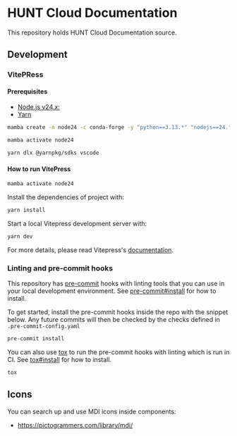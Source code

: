 # HUNT Cloud Documentation

This repository holds HUNT Cloud Documentation source.

## Development

### VitePRess

#### Prerequisites

- [Node.js v24.x:](https://nodejs.org)
- [Yarn](https://yarnpkg.com)


```bash
mamba create -n node24 -c conda-forge -y "python==3.13.*" "nodejs==24.*" "yarn"

mamba activate node24

yarn dlx @yarnpkg/sdks vscode
```

#### How to run VitePress

```bash
mamba activate node24
```

Install the dependencies of project with:

```bash
yarn install
```

Start a local Vitepress development server with:

```bash
yarn dev
```

For more details, please read Vitepress's [documentation](https://vitepress.dev/guide/getting-started).

### Linting and pre-commit hooks

This repository has [pre-commit](https://pre-commit.com) hooks with linting tools that you can use in your local development environment.
See [pre-commit#install](https://pre-commit.com/#install) for how to install.

To get started, install the pre-commit hooks inside the repo with the snippet below.
Any future commits will then be checked by the checks defined in `.pre-commit-config.yaml`

```bash
pre-commit install
```

You can also use [tox](https://tox.readthedocs.io/en/latest/) to run the pre-commit hooks with linting which is run in CI.
See [tox#install](https://tox.readthedocs.io/en/latest/install.html) for how to install.

```bash
tox
```

## Icons

You can search up and use MDI icons inside components:

- https://pictogrammers.com/library/mdi/

